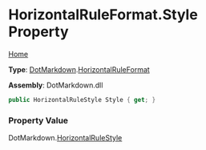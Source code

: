 # HorizontalRuleFormat\.Style Property

[Home](../../../README.md)

**Type**: [DotMarkdown](../../README.md)\.[HorizontalRuleFormat](../README.md)

**Assembly**: DotMarkdown\.dll

```csharp
public HorizontalRuleStyle Style { get; }
```

### Property Value

DotMarkdown\.[HorizontalRuleStyle](../../HorizontalRuleStyle/README.md)

